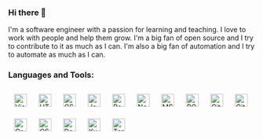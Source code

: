 ### Hi there 👋

I'm a software engineer with a passion for learning and teaching. I love to work with people and help them grow. I'm a big fan of open source and I try to contribute to it as much as I can. I'm also a big fan of automation and I try to automate as much as I can.

### Languages and Tools:

<section>
  <img align="left" style="padding:2;margin:10px;" alt="Visual Studio Code" width="26px" src="https://cdn.jsdelivr.net/gh/devicons/devicon/icons/vscode/vscode-original.svg"/>
  <img align="left" style="padding:2;margin:10px;" alt="HTML5" width="26px" src="https://cdn.jsdelivr.net/gh/devicons/devicon/icons/html5/html5-original.svg"/>
  <img align="left" style="padding:2;margin:10px;" alt="CSS3" width="26px" src="https://cdn.jsdelivr.net/gh/devicons/devicon/icons/css3/css3-original.svg"/>
  <img align="left" style="padding:2;margin:10px;" alt="JavaScript" width="26px" src="https://cdn.jsdelivr.net/gh/devicons/devicon/icons/javascript/javascript-original.svg"/>
  <img align="left" style="padding:2;margin:10px;" alt="React" width="26px" src="https://cdn.jsdelivr.net/gh/devicons/devicon/icons/react/react-original.svg"/>
  <img align="left" style="padding:2;margin:10px;" alt="Node.js" width="26px" src="https://cdn.jsdelivr.net/gh/devicons/devicon/icons/nodejs/nodejs-original.svg"/>
  <img align="left" style="padding:2;margin:10px;background:white;" alt="MSSQL" width="26px" src="https://cdn.jsdelivr.net/gh/devicons/devicon/icons/microsoftsqlserver/microsoftsqlserver-plain.svg"/>
  <img align="left" style="padding:2;margin:10px;" alt="PGSQL" width="26px" src="https://cdn.jsdelivr.net/gh/devicons/devicon/icons/postgresql/postgresql-original.svg"/>
  <img align="left" style="padding:2;margin:10px;" alt="Git" width="26px" src="https://cdn.jsdelivr.net/gh/devicons/devicon/icons/git/git-original.svg"/>
  <img align="left" style="padding:2;margin:10px;background:white;" alt="GitHub" width="26px" src="https://cdn.jsdelivr.net/gh/devicons/devicon/icons/github/github-original.svg"/>
  <img align="left" style="padding:2;margin:10px;" alt="GraphQL" width="26px" src="https://cdn.jsdelivr.net/gh/devicons/devicon/icons/graphql/graphql-plain.svg"/>
  <img align="left" style="padding:2;margin:10px;" alt="CSharp" width="26px" src="https://cdn.jsdelivr.net/gh/devicons/devicon/icons/csharp/csharp-original.svg"/>
  <img align="left" style="padding:2;margin:10px;" alt="Docker" width="26px" src="https://cdn.jsdelivr.net/gh/devicons/devicon/icons/docker/docker-original.svg"/>
  <img align="left" style="padding:2;margin:10px;" alt="Kubernetes" width="26px" src="https://cdn.jsdelivr.net/gh/devicons/devicon/icons/kubernetes/kubernetes-plain.svg"/>
  <img align="left" style="padding:2;margin:10px;" alt="Terraform" width="26px" src="https://cdn.jsdelivr.net/gh/devicons/devicon/icons/terraform/terraform-original.svg"/>
</section>
<br/>
<br/>
<br/>

<!-- ![Github Stats](https://github-readme-stats.vercel.app/api?username=yohikofox&show_icons=true&theme=radical) -->


<!--
**yohikofox/yohikofox** is a ✨ _special_ ✨ repository because its `README.md` (this file) appears on your GitHub profile.

Here are some ideas to get you started:

- 🔭 I’m currently working on ...
- 🌱 I’m currently learning ...
- 👯 I’m looking to collaborate on ...
- 🤔 I’m looking for help with ...
- 💬 Ask me about ...
- 📫 How to reach me: ...
- 😄 Pronouns: ...
- ⚡ Fun fact: ...
-->
